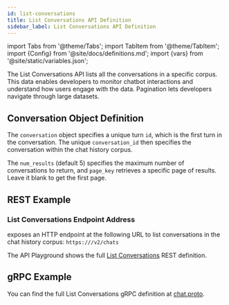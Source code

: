 ```yaml
---
id: list-conversations
title: List Conversations API Definition
sidebar_label: List Conversations API Definition
---
```


import Tabs from '@theme/Tabs';
import TabItem from '@theme/TabItem';
import {Config} from '@site/docs/definitions.md';
import {vars} from '@site/static/variables.json';

The List Conversations API lists all the conversations in a specific corpus. 
This data enables developers to monitor chatbot interactions and understand 
how users engage with the data. Pagination lets developers navigate through 
large datasets.

## Conversation Object Definition

The `conversation` object specifies a unique turn `id`, which is the first turn 
in the conversation. The unique `conversation_id` then specifies the conversation 
within the chat history corpus. 

The `num_results` (default 5) specifies the maximum number of conversations to 
return, and `page_key` retrieves a specific page of results. Leave it blank to 
get the first page.

## REST Example

### List Conversations Endpoint Address

<Config v="names.product"/> exposes an HTTP endpoint at the following URL
to list conversations in the chat history corpus:
<code>https://<Config v="domains.rest.indexing"/>/v2/chats</code>

The API Playground shows the full [List Conversations](/docs/rest-api/list-chats) REST definition.

## gRPC Example

You can find the full List Conversations gRPC definition at [chat.proto](https://github.com/vectara/protos/blob/main/chat.proto).